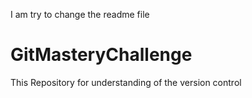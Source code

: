 I am try to change the readme file
# GitMasteryChallenge
This Repository for understanding of the version control 
